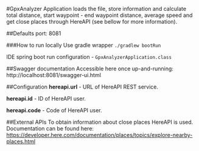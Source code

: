 #GpxAnalyzer
Application loads the file, store information and calculate total distance, start waypoint - end waypoint distance, average speed and get close places through HereAPI (see bellow for more information).

##Defaults
port: 8081

###How to run locally
Use gradle wrapper ```./gradlew bootRun```

IDE spring boot run configuration - ```GpxAnalyzerApplication.class```

##Swagger documentation
Accessible here once up-and-running: http://localhost:8081/swagger-ui.html

##Configuration
**hereapi.url** - URL of HereAPI REST service.

**hereapi.id** - ID of HereAPI user.

**hereapi.code** - Code of HereAPI user.

##External APIs
To obtain information about close places HereAPI is used. 
Documentation can be found here: https://developer.here.com/documentation/places/topics/explore-nearby-places.html